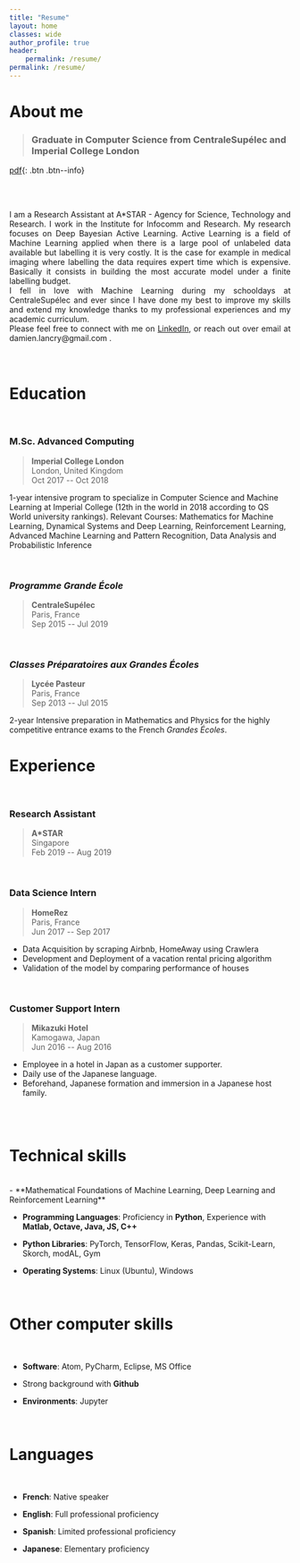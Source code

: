 ```yaml
---
title: "Resume"
layout: home
classes: wide
author_profile: true
header:
    permalink: /resume/
permalink: /resume/
---
```




<!-- <h2 style="display: table;">
  <span><img style="vertical-align: middle; display: table-cell; margin-right: 10px" src="../assets/images/icons/education.png" width="30"/></span>
  <span style="vertical-align: middle; display: table-cell;">Education</span>
</h2> -->
# About me

>### Graduate in Computer Science from CentraleSupélec and Imperial College London

[pdf](../assets/pdf/cv2019.pdf){: .btn .btn--info}

<br><br>
<div style="text-align: justify">
I am a Research Assistant at A*STAR - Agency for Science, Technology and Research. I work in the Institute for Infocomm and Research. My research focuses on Deep Bayesian Active Learning. Active Learning is a field of Machine Learning applied when there is a large pool of unlabeled data available but labelling it is very costly. It is the case for example in medical imaging where labelling the data requires expert time which is expensive. Basically it consists in building the most accurate model under a finite labelling budget.
</div>

<div style="text-align: justify">
I fell in love with Machine Learning during my schooldays at CentraleSupélec and ever since I have done my best to improve my skills and extend my knowledge thanks to my professional experiences and my academic curriculum.
</div>

<div style="text-align: justify">
Please feel free to connect with me on <a href="https://www.linkedin.com/in/damienlancry/">LinkedIn</a>, or reach out over email at damien.lancry@gmail.com .
</div>

<br>
<br>

# Education
<br>

### M.Sc. Advanced Computing


>**Imperial College London** <br>
>London, United Kingdom<br>
>Oct 2017 -- Oct 2018<br>

1-year intensive program to specialize in Computer Science and Machine Learning at Imperial College (12th in the world in 2018 according to  QS World university rankings).
Relevant Courses: Mathematics for Machine Learning, Dynamical Systems and Deep Learning, Reinforcement Learning, Advanced Machine Learning and Pattern Recognition, Data Analysis and Probabilistic Inference


<br>

### *Programme Grande École*

>**CentraleSupélec** <br>
Paris, France<br>
Sep 2015 -- Jul 2019<br>

<br>

### *Classes Préparatoires aux Grandes Écoles*

>**Lycée Pasteur** <br>
Paris, France<br>
Sep 2013 -- Jul 2015<br>

2-year Intensive preparation in Mathematics and Physics for the highly competitive entrance exams to the French *Grandes Écoles*.

# Experience
<br>

### Research Assistant

>**A*STAR** <br>
>Singapore<br>
>Feb 2019 -- Aug 2019<br>

<br>

### Data Science Intern

>**HomeRez** <br>
>Paris, France<br>
>Jun 2017 -- Sep 2017<br>

- Data Acquisition by scraping Airbnb, HomeAway using Crawlera
- Development and Deployment of a vacation rental pricing algorithm
- Validation of the model by comparing performance of houses
<br>

### Customer Support Intern

>**Mikazuki Hotel** <br>
>Kamogawa, Japan<br>
>Jun 2016 -- Aug 2016<br>

- Employee in a hotel in Japan as a customer supporter.
- Daily use of the Japanese language.
- Beforehand, Japanese formation and immersion in a Japanese host family.

<br>
<br>

# Technical skills
<br>
- **Mathematical Foundations of Machine Learning, Deep Learning and Reinforcement Learning**

- **Programming Languages**: Proficiency in **Python**, Experience with **Matlab, Octave, Java, JS, C++**

- **Python Libraries**: PyTorch, TensorFlow, Keras, Pandas, Scikit-Learn, Skorch, modAL, Gym

- **Operating Systems**: Linux (Ubuntu), Windows

<br>

# Other computer skills
<br>

- **Software**: Atom, PyCharm, Eclipse, MS Office

- Strong background with **Github**

- **Environments**: Jupyter

<br>

# Languages
<br>

- **French**: Native speaker

- **English**: Full professional proficiency

- **Spanish**: Limited professional proficiency

- **Japanese**: Elementary proficiency

<br>
<br>
<br>
